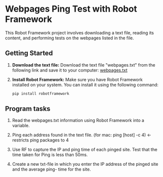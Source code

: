 # Webpages Ping Test with Robot Framework

This Robot Framework project involves downloading a text file, reading its content, and performing tests on the webpages listed in the file.

## Getting Started

1. **Download the text file:**
   Download the text file "webpages.txt" from the following link and save it to your computer: [webpages.txt](https://drive.google.com/file/d/1oh29H14-WkGuRuHchN5M6fg3gQ7Tbae3/view)

2. **Install Robot Framework:**
   Make sure you have Robot Framework installed on your system. You can install it using the following command:

   ```bash
   pip install robotframework

## Program tasks 

1. Read the webpages.txt information using Robot Framework into a variable.

2. Ping each address found in the text file. (for mac: ping [host] -c 4) <- restricts ping packages to 4

3. Use RF to capture the IP and ping time of each pinged site. Test that the time taken for Ping is less than 50ms.

4. Create a new txt-file in which you enter the IP address of the pinged site and the average ping- time for the site.
